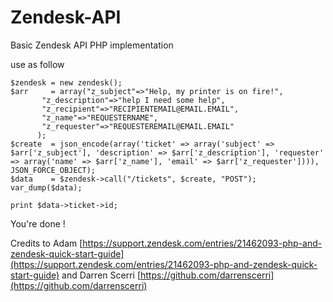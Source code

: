 Zendesk-API
===========

Basic Zendesk API PHP implementation

use as follow 

	$zendesk = new zendesk();
	$arr 	 = array("z_subject"=>"Help, my printer is on fire!",
		   "z_description"=>"help I need some help",
		   "z_recipient"=>"RECIPIENTEMAIL@EMAIL.EMAIL",
		   "z_name"=>"REQUESTERNAME",
		   "z_requester"=>"REQUESTEREMAIL@EMAIL.EMAIL"
		  );
	$create  = json_encode(array('ticket' => array('subject' => $arr['z_subject'], 'description' => $arr['z_description'], 'requester' => array('name' => $arr['z_name'], 'email' => $arr['z_requester']))), JSON_FORCE_OBJECT);
	$data    = $zendesk->call("/tickets", $create, "POST");
	var_dump($data);

	print $data->ticket->id;

You're done !

Credits to Adam [https://support.zendesk.com/entries/21462093-php-and-zendesk-quick-start-guide](https://support.zendesk.com/entries/21462093-php-and-zendesk-quick-start-guide)
and Darren Scerri [https://github.com/darrenscerri](https://github.com/darrenscerri)